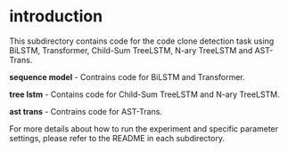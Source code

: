 # introduction
This subdirectory contains code for the code clone detection task using BiLSTM, Transformer, Child-Sum TreeLSTM, N-ary TreeLSTM and AST-Trans.

**sequence model** - Contrains code for BiLSTM and Transformer.

**tree lstm** - Contains code for Child-Sum TreeLSTM and N-ary TreeLSTM.

**ast trans** - Contrains code for AST-Trans.

For more details about how to run the experiment and specific parameter settings, please refer to the README in each subdirectory.
